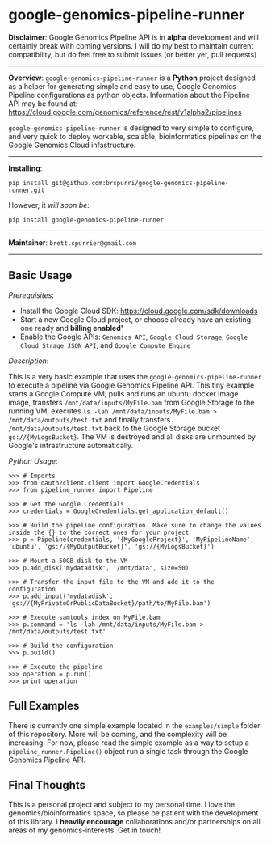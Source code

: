 google-genomics-pipeline-runner
===============================

**Disclaimer**: Google Genomics Pipeline API is in **alpha** development and will certainly break with
coming versions. I will do my best to maintain current compatibility, but do feel free
to submit issues (or better yet, pull requests)

--------

**Overview**: `google-genomics-pipeline-runner` is a **Python** project designed as a helper for generating simple and easy to use, Google Genomics Pipeline configurations as python objects.
Information about the Pipeline API may be found at:
https://cloud.google.com/genomics/reference/rest/v1alpha2/pipelines

`google-genomics-pipeline-runner` is designed to very simple to configure, and very quick to deploy workable,
scalable, bioinformatics pipelines on the Google Genomics Cloud infastructure.

-------

**Installing**:
```
pip install git@github.com:brspurri/google-genomics-pipeline-runner.git
```

However, it *will soon be*:

```
pip install google-genomics-pipeline-runner
```

-------

**Maintainer**: `brett.spurrier@gmail.com`

-------

Basic Usage
-----------

*Prerequisites*:
-  Install the Google Cloud SDK: https://cloud.google.com/sdk/downloads
-  Start a new Google Cloud project, or choose already have an existing one ready and **billing enabled'**
-  Enable the Google APIs: `Genomics API`, `Google Cloud Storage`, `Google Cloud Strage JSON API`, and `Google Compute Engine`

*Description*:

This is a very basic example that uses the `google-genomics-pipeline-runner` to execute a pipeline via Google Genomics Pipeline API. This tiny example starts a Google Compute VM, pulls and runs an ubuntu docker image image, transfers `/mnt/data/inputs/MyFile.bam` from Google Storage to the running VM, executes `ls -lah /mnt/data/inputs/MyFile.bam > /mnt/data/outputs/test.txt` and finally transfers `/mnt/data/outputs/test.txt` back to the Google Storage bucket `gs://{MyLogsBucket}`. The VM is destroyed and all disks are unmounted by Google's infrastructure automatically.

*Python Usage*:
```
>>> # Imports
>>> from oauth2client.client import GoogleCredentials
>>> from pipeline_runner import Pipeline

>>> # Get the Google Credentials
>>> credentials = GoogleCredentials.get_application_default()

>>> # Build the pipeline configuration. Make sure to change the values inside the {} to the correct ones for your project
>>> p = Pipeline(credentials, '{MyGoogleProject}', 'MyPipelineName', 'ubuntu', 'gs://{MyOutputBucket}', 'gs://{MyLogsBucket}')

>>> # Mount a 50GB disk to the VM
>>> p.add_disk('mydatadisk', '/mnt/data', size=50)

>>> # Transfer the input file to the VM and add it to the configuration
>>> p.add_input('mydatadisk', 'gs://{MyPrivateOrPublicDataBucket}/path/to/MyFile.bam')

>>> # Execute samtools index on MyFile.bam
>>> p.command = 'ls -lah /mnt/data/inputs/MyFile.bam > /mnt/data/outputs/test.txt'

>>> # Build the configuration
>>> p.build()

>>> # Execute the pipeline
>>> operation = p.run()
>>> print operation
```

Full Examples
-------------

There is currently one simple example located in the `examples/simple` folder of this repository.
More will be coming, and the complexity will be increasing. For now, please read the simple example
 as a way to setup a `pipeline_runner.Pipeline()` object run a single task through the Google Genomics Pipeline API.

Final Thoughts
--------------

This is a personal project and subject to my personal time. I love the genomics/bioinformatics space,
so please be patient with the development of this library. I **heavily encourage** collaborations and/or
partnerships on all areas of my genomics-interests. Get in touch!